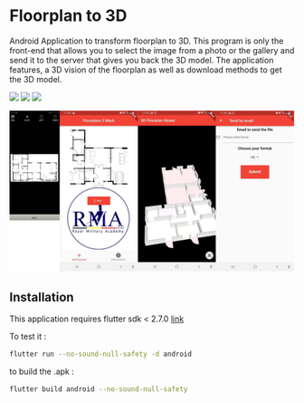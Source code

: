 # Floorplan to 3D

Android Application to transform floorplan to 3D. This program is only the front-end that allows you to select the image from a photo or the gallery and send it to the server that gives you back the 3D model. The application features, a 3D vision of the floorplan as well as download methods to get the 3D model.

<a href="https://github.com/PRBonn/kiss-icp/blob/main/LICENSE"><img src="https://img.shields.io/github/license/PRBonn/kiss-icp" /></a>
<a href="https://github.com/PRBonn/kiss-icp/blob/main/LICENSE"><img src="https://img.shields.io/badge/Os-Android-blue" /></a>
<a href="https://github.com/PRBonn/kiss-icp/blob/main/LICENSE"><img src="https://img.shields.io/badge/Flutter-purple" /></a>



![alt text](https://github.com/Tim-HW/Floorplan-to-3D---Android/blob/main/all.png)

## Installation

This application requires flutter sdk < 2.7.0 [link](https://docs.flutter.dev/release/archive?tab=windows) 

To test it :
```bash
flutter run --no-sound-null-safety -d android
```
to build the .apk :

```bash
flutter build android --no-sound-null-safety
```
